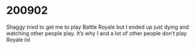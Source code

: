 # 200902

Shaggy tried to get me to play Battle Royale but 
I ended up just dying and watching other people play. 
It’s why I and a lot of other people don’t play Royale lol